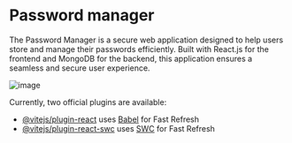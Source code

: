 
# Password manager

The Password Manager is a secure web application designed to help users store and manage their passwords efficiently. Built with React.js for the frontend and MongoDB for the backend, this application ensures a seamless and secure user experience.

![image](https://github.com/user-attachments/assets/08de51a7-04d1-4268-8018-6e745adfdb23)



Currently, two official plugins are available:

- [@vitejs/plugin-react](https://github.com/vitejs/vite-plugin-react/blob/main/packages/plugin-react/README.md) uses [Babel](https://babeljs.io/) for Fast Refresh
- [@vitejs/plugin-react-swc](https://github.com/vitejs/vite-plugin-react-swc) uses [SWC](https://swc.rs/) for Fast Refresh

